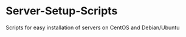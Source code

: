 Server-Setup-Scripts
====================

Scripts for easy installation of servers on CentOS and Debian/Ubuntu
